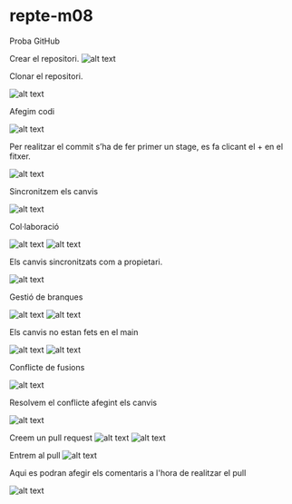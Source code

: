 # repte-m08

Proba GitHub

Crear el repositori.
![alt text](https://github.com/ArnauVentura/repte-m08/blob/main/images/image3.png?raw=true)

Clonar el repositori.

![alt text](https://github.com/ArnauVentura/repte-m08/blob/main/images/image7.png?raw=true)
	


Afegim codi

![alt text](https://github.com/ArnauVentura/repte-m08/blob/main/images/image9.png?raw=true)

 
Per realitzar el commit s’ha de fer primer un stage, es fa clicant el + en el fitxer.

![alt text](https://github.com/ArnauVentura/repte-m08/blob/main/images/image14.png?raw=true)


Sincronitzem els canvis 

![alt text](https://github.com/ArnauVentura/repte-m08/blob/main/images/image5.png?raw=true)

Col·laboració

![alt text](https://github.com/ArnauVentura/repte-m08/blob/main/images/image8.png?raw=true)
![alt text](https://github.com/ArnauVentura/repte-m08/blob/main/images/image11.png?raw=true)

Els canvis sincronitzats com a propietari.

![alt text](https://github.com/ArnauVentura/repte-m08/blob/main/images/image2.png?raw=true)

Gestió de branques

![alt text](https://github.com/ArnauVentura/repte-m08/blob/main/images/image12.png?raw=true)
![alt text](https://github.com/ArnauVentura/repte-m08/blob/main/images/image4.png?raw=true)


Els canvis no estan fets en el main

![alt text](https://github.com/ArnauVentura/repte-m08/blob/main/images/image13.png?raw=true)
![alt text](https://github.com/ArnauVentura/repte-m08/blob/main/images/image1.png?raw=true)

Conflicte de fusions

![alt text](https://github.com/ArnauVentura/repte-m08/blob/main/images/image10.png?raw=true)

Resolvem el conflicte afegint els canvis

![alt text](https://github.com/ArnauVentura/repte-m08/blob/main/images/image6.png?raw=true)

Creem un pull request
![alt text](https://github.com/ArnauVentura/repte-m08/blob/main/images/Captura%20de%20pantalla%202024-06-08%20175939.png?raw=true)
![alt text](https://github.com/ArnauVentura/repte-m08/blob/main/images/Captura%20de%20pantalla%202024-06-08%20194740.png?raw=true)

Entrem al pull
![alt text](https://github.com/ArnauVentura/repte-m08/blob/main/images/Captura%20de%20pantalla%202024-06-08%20195130.png?raw=true)

Aqui es podran afegir els comentaris a l'hora de realitzar el pull

![alt text](https://github.com/ArnauVentura/repte-m08/blob/main/images/Captura%20de%20pantalla%202024-06-08%20195704.png?raw=true)


